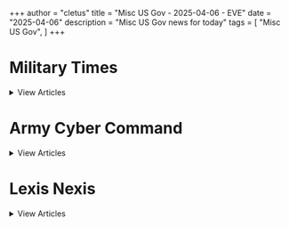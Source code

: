 +++ 
author = "cletus"
title = "Misc US Gov - 2025-04-06 - EVE"
date = "2025-04-06"
description = "Misc US Gov news for today"
tags = [
    "Misc US Gov",
]
+++

# Military Times

<details>
<summary>View Articles</summary>
<br>

<input type='checkbox' name='article_4320' value='https://www.militarytimes.com/smr/transition-guide/' /> 4320 - <a href='https://www.google.com/search?q=www.militarytimes.com+Transition+GuideOpens+in+new+window' target='_blank' rel='noopener noreferrer'>Search - </a> <a href='https://12ft.io/https://www.militarytimes.com/smr/transition-guide/' target='_blank' rel='noopener noreferrer'>Transition GuideOpens in new window</a><br>

<input type='checkbox' name='article_4321' value='https://www.militarytimes.com/smr/benefits-guide/' /> 4321 - <a href='https://www.google.com/search?q=www.militarytimes.com+Benefits+GuideOpens+in+new+window' target='_blank' rel='noopener noreferrer'>Search - </a> <a href='https://12ft.io/https://www.militarytimes.com/smr/benefits-guide/' target='_blank' rel='noopener noreferrer'>Benefits GuideOpens in new window</a><br>

<input type='checkbox' name='article_4322' value='https://www.militarytimes.com/off-duty/gearscout/' /> 4322 - <a href='https://www.google.com/search?q=www.militarytimes.com+Gear+ScoutOpens+in+new+window' target='_blank' rel='noopener noreferrer'>Search - </a> <a href='https://12ft.io/https://www.militarytimes.com/off-duty/gearscout/' target='_blank' rel='noopener noreferrer'>Gear ScoutOpens in new window</a><br>

<input type='checkbox' name='article_4323' value='https://www.militarytimes.com/m/military-times-rss-feeds/' /> 4323 - <a href='https://www.google.com/search?q=www.militarytimes.com+RSS+FeedsOpens+in+new+window' target='_blank' rel='noopener noreferrer'>Search - </a> <a href='https://12ft.io/https://www.militarytimes.com/m/military-times-rss-feeds/' target='_blank' rel='noopener noreferrer'>RSS FeedsOpens in new window</a><br>

</details>


# Army Cyber Command

<details>
<summary>View Articles</summary>
<br>

<input type='checkbox' name='article_4324' value='https://breakingdefense.com/tag/army-cyber-command/off-duty/movies-video-games' /> 4324 - <a href='https://www.google.com/search?q=breakingdefense.com+Military+Movies+%26+Video+Games' target='_blank' rel='noopener noreferrer'>Search - </a> <a href='https://12ft.io/https://breakingdefense.com/tag/army-cyber-command/off-duty/movies-video-games' target='_blank' rel='noopener noreferrer'>Military Movies & Video Games</a><br>

<input type='checkbox' name='article_4325' value='https://breakingdefense.com/tag/army-cyber-command/pentagon/2025/04/04/hegseth-to-visit-panama-as-trump-says-us-is-reclaiming-its-canal/' /> 4325 - <a href='https://www.google.com/search?q=breakingdefense.com+Hegseth+to+visit+Panama+as+Trump+says+US+is+%E2%80%98reclaiming%E2%80%99+its+canal' target='_blank' rel='noopener noreferrer'>Search - </a> <a href='https://12ft.io/https://breakingdefense.com/tag/army-cyber-command/pentagon/2025/04/04/hegseth-to-visit-panama-as-trump-says-us-is-reclaiming-its-canal/' target='_blank' rel='noopener noreferrer'>Hegseth to visit Panama as Trump says US is ‘reclaiming’ its canal</a><br>

<input type='checkbox' name='article_4326' value='https://breakingdefense.com/tag/army-cyber-command/veterans/2025/04/04/va-leaders-to-halt-mortgage-rescue-program-launched-last-year/' /> 4326 - <a href='https://www.google.com/search?q=breakingdefense.com+VA+leaders+to+halt+mortgage+rescue+program+launched+last+year' target='_blank' rel='noopener noreferrer'>Search - </a> <a href='https://12ft.io/https://breakingdefense.com/tag/army-cyber-command/veterans/2025/04/04/va-leaders-to-halt-mortgage-rescue-program-launched-last-year/' target='_blank' rel='noopener noreferrer'>VA leaders to halt mortgage rescue program launched last year</a><br>

<input type='checkbox' name='article_4327' value='https://breakingdefense.com/tag/army-cyber-command/news/pentagon-congress/2025/04/04/democrats-protest-firing-of-general-heading-nsa-us-cyber-command/' /> 4327 - <a href='https://www.google.com/search?q=breakingdefense.com+Trump+fires+4-star+general+heading+NSA%2C+US+Cyber+Command' target='_blank' rel='noopener noreferrer'>Search - </a> <a href='https://12ft.io/https://breakingdefense.com/tag/army-cyber-command/news/pentagon-congress/2025/04/04/democrats-protest-firing-of-general-heading-nsa-us-cyber-command/' target='_blank' rel='noopener noreferrer'>Trump fires 4-star general heading NSA, US Cyber Command</a><br>

<input type='checkbox' name='article_4328' value='https://breakingdefense.com/tag/army-cyber-command/veterans/military-history/2025/04/05/after-nearly-100-years-this-wwi-soldier-received-his-medal-of-honor/' /> 4328 - <a href='https://www.google.com/search?q=breakingdefense.com+After+nearly+100+years%2C+this+WWI+soldier+received+his+Medal+of+Honor' target='_blank' rel='noopener noreferrer'>Search - </a> <a href='https://12ft.io/https://breakingdefense.com/tag/army-cyber-command/veterans/military-history/2025/04/05/after-nearly-100-years-this-wwi-soldier-received-his-medal-of-honor/' target='_blank' rel='noopener noreferrer'>After nearly 100 years, this WWI soldier received his Medal of Honor</a><br>

<input type='checkbox' name='article_4329' value='https://breakingdefense.com/tag/army-cyber-command/veterans/military-history/2025/04/05/how-the-coast-guard-sank-a-german-u-boat-off-the-north-carolina-coast/' /> 4329 - <a href='https://www.google.com/search?q=breakingdefense.com+How+the+Coast+Guard+sank+a+German+U-boat+off+the+North+Carolina+coast' target='_blank' rel='noopener noreferrer'>Search - </a> <a href='https://12ft.io/https://breakingdefense.com/tag/army-cyber-command/veterans/military-history/2025/04/05/how-the-coast-guard-sank-a-german-u-boat-off-the-north-carolina-coast/' target='_blank' rel='noopener noreferrer'>How the Coast Guard sank a German U-boat off the North Carolina coast</a><br>

<input type='checkbox' name='article_4330' value='https://breakingdefense.com/tag/army-cyber-command/veterans/military-history/2025/04/04/this-pilot-sought-to-avenge-his-brothers-death-over-the-south-pacific/' /> 4330 - <a href='https://www.google.com/search?q=breakingdefense.com+This+pilot+sought+to+avenge+his+brother%E2%80%99s+death+over+the+South+Pacific' target='_blank' rel='noopener noreferrer'>Search - </a> <a href='https://12ft.io/https://breakingdefense.com/tag/army-cyber-command/veterans/military-history/2025/04/04/this-pilot-sought-to-avenge-his-brothers-death-over-the-south-pacific/' target='_blank' rel='noopener noreferrer'>This pilot sought to avenge his brother’s death over the South Pacific</a><br>

<input type='checkbox' name='article_4331' value='https://breakingdefense.com/tag/army-cyber-command/news/pentagon-congress/2025/04/03/trump-moves-to-fire-several-nsc-officials-over-loyalty-concerns/' /> 4331 - <a href='https://www.google.com/search?q=breakingdefense.com+Trump+fires+several+national+security+officials+over+loyalty+concerns' target='_blank' rel='noopener noreferrer'>Search - </a> <a href='https://12ft.io/https://breakingdefense.com/tag/army-cyber-command/news/pentagon-congress/2025/04/03/trump-moves-to-fire-several-nsc-officials-over-loyalty-concerns/' target='_blank' rel='noopener noreferrer'>Trump fires several national security officials over loyalty concerns</a><br>

<input type='checkbox' name='article_4332' value='https://breakingdefense.com/tag/army-cyber-command/news/your-navy/2025/04/03/navy-relieves-co-of-navy-information-operations-command-colorado/' /> 4332 - <a href='https://www.google.com/search?q=breakingdefense.com+Navy+relieves+CO+of+Navy+Information+Operations+Command+Colorado' target='_blank' rel='noopener noreferrer'>Search - </a> <a href='https://12ft.io/https://breakingdefense.com/tag/army-cyber-command/news/your-navy/2025/04/03/navy-relieves-co-of-navy-information-operations-command-colorado/' target='_blank' rel='noopener noreferrer'>Navy relieves CO of Navy Information Operations Command Colorado</a><br>

<input type='checkbox' name='article_4333' value='https://breakingdefense.com/tag/army-cyber-command/news/your-military/2025/04/03/defense-officials-considering-cuts-to-military-treatment-facilities/' /> 4333 - <a href='https://www.google.com/search?q=breakingdefense.com+Defense+officials+considering+cuts+to+military+treatment+facilities' target='_blank' rel='noopener noreferrer'>Search - </a> <a href='https://12ft.io/https://breakingdefense.com/tag/army-cyber-command/news/your-military/2025/04/03/defense-officials-considering-cuts-to-military-treatment-facilities/' target='_blank' rel='noopener noreferrer'>Defense officials considering cuts to military treatment facilities</a><br>

<input type='checkbox' name='article_4334' value='https://breakingdefense.com/tag/army-cyber-command/pentagon/2025/04/03/watchdog-to-investigate-hegseths-sharing-of-airstrike-info-on-signal/' /> 4334 - <a href='https://www.google.com/search?q=breakingdefense.com+Watchdog+to+investigate+Hegseth%E2%80%99s+sharing+of+airstrike+info+on+Signal' target='_blank' rel='noopener noreferrer'>Search - </a> <a href='https://12ft.io/https://breakingdefense.com/tag/army-cyber-command/pentagon/2025/04/03/watchdog-to-investigate-hegseths-sharing-of-airstrike-info-on-signal/' target='_blank' rel='noopener noreferrer'>Watchdog to investigate Hegseth’s sharing of airstrike info on Signal</a><br>

<input type='checkbox' name='article_4335' value='https://breakingdefense.com/tag/army-cyber-command/military-benefits-guide/' /> 4335 - <a href='https://www.google.com/search?q=breakingdefense.com+Your+2024+Military+Times+Pay+and+Benefits+Guide' target='_blank' rel='noopener noreferrer'>Search - </a> <a href='https://12ft.io/https://breakingdefense.com/tag/army-cyber-command/military-benefits-guide/' target='_blank' rel='noopener noreferrer'>Your 2024 Military Times Pay and Benefits Guide</a><br>

<input type='checkbox' name='article_4336' value='https://breakingdefense.com/tag/army-cyber-command/pay-benefits/mil-money/2024/04/02/no-snakes-in-couches-what-to-know-for-a-smooth-pcs-move-in-2024/' /> 4336 - <a href='https://www.google.com/search?q=breakingdefense.com+What+to+know+for+a+smooth+PCS+move+in+2024' target='_blank' rel='noopener noreferrer'>Search - </a> <a href='https://12ft.io/https://breakingdefense.com/tag/army-cyber-command/pay-benefits/mil-money/2024/04/02/no-snakes-in-couches-what-to-know-for-a-smooth-pcs-move-in-2024/' target='_blank' rel='noopener noreferrer'>What to know for a smooth PCS move in 2024</a><br>

<input type='checkbox' name='article_4337' value='https://breakingdefense.com/tag/army-cyber-command/opinion/2025/04/04/why-tubervilles-idea-for-academy-athletes-to-play-pro-undermines-duty/' /> 4337 - <a href='https://www.google.com/search?q=breakingdefense.com+Tuberville%E2%80%99s+proposal+for+academy+athletes+to+go+pro+undermines+duty' target='_blank' rel='noopener noreferrer'>Search - </a> <a href='https://12ft.io/https://breakingdefense.com/tag/army-cyber-command/opinion/2025/04/04/why-tubervilles-idea-for-academy-athletes-to-play-pro-undermines-duty/' target='_blank' rel='noopener noreferrer'>Tuberville’s proposal for academy athletes to go pro undermines duty</a><br>

<input type='checkbox' name='article_4338' value='https://breakingdefense.com/tag/army-cyber-command/news/your-army/2025/04/04/army-reduces-transition-job-training-time-prioritizing-junior-troops/' /> 4338 - <a href='https://www.google.com/search?q=breakingdefense.com+Army+reduces+transition+job-training+time%2C+prioritizing+junior+troops' target='_blank' rel='noopener noreferrer'>Search - </a> <a href='https://12ft.io/https://breakingdefense.com/tag/army-cyber-command/news/your-army/2025/04/04/army-reduces-transition-job-training-time-prioritizing-junior-troops/' target='_blank' rel='noopener noreferrer'>Army reduces transition job-training time, prioritizing junior troops</a><br>

<input type='checkbox' name='article_4339' value='https://breakingdefense.com/tag/army-cyber-command/off-duty/military-culture/2025/04/04/this-sailor-requested-leave-to-get-his-wife-pregnant-it-was-approved/' /> 4339 - <a href='https://www.google.com/search?q=breakingdefense.com+This+sailor+requested+leave+to+get+his+wife+pregnant.+It+was+approved.' target='_blank' rel='noopener noreferrer'>Search - </a> <a href='https://12ft.io/https://breakingdefense.com/tag/army-cyber-command/off-duty/military-culture/2025/04/04/this-sailor-requested-leave-to-get-his-wife-pregnant-it-was-approved/' target='_blank' rel='noopener noreferrer'>This sailor requested leave to get his wife pregnant. It was approved.</a><br>

<input type='checkbox' name='article_4340' value='https://breakingdefense.com/tag/army-cyber-command/veterans/military-history/2025/04/03/sink-ships-get-scotch-an-officers-spirited-revenge-for-pearl-harbor/' /> 4340 - <a href='https://www.google.com/search?q=breakingdefense.com+Sink+ships%2C+get+Scotch%3A+An+officer%E2%80%99s+spirited+revenge+for+Pearl+Harbor' target='_blank' rel='noopener noreferrer'>Search - </a> <a href='https://12ft.io/https://breakingdefense.com/tag/army-cyber-command/veterans/military-history/2025/04/03/sink-ships-get-scotch-an-officers-spirited-revenge-for-pearl-harbor/' target='_blank' rel='noopener noreferrer'>Sink ships, get Scotch: An officer’s spirited revenge for Pearl Harbor</a><br>

<input type='checkbox' name='article_4341' value='https://breakingdefense.com/tag/army-cyber-command/news/your-marine-corps/2025/04/03/marine-publishes-book-to-clear-his-name-following-bloody-iraq-ambush/' /> 4341 - <a href='https://www.google.com/search?q=breakingdefense.com+Marine+writes+book+aiming+to+clear+his+name+after+bloody+Iraq+ambush' target='_blank' rel='noopener noreferrer'>Search - </a> <a href='https://12ft.io/https://breakingdefense.com/tag/army-cyber-command/news/your-marine-corps/2025/04/03/marine-publishes-book-to-clear-his-name-following-bloody-iraq-ambush/' target='_blank' rel='noopener noreferrer'>Marine writes book aiming to clear his name after bloody Iraq ambush</a><br>

<input type='checkbox' name='article_4342' value='https://breakingdefense.com/tag/army-cyber-command/video/2025/04/03/marines-show-off-body-armor-with-lighter-vest-plates-and-more-sizes/' /> 4342 - <a href='https://www.google.com/search?q=breakingdefense.com+Marines+show+off+body+armor+with+lighter+vest%2C+plates+and+more+sizes' target='_blank' rel='noopener noreferrer'>Search - </a> <a href='https://12ft.io/https://breakingdefense.com/tag/army-cyber-command/video/2025/04/03/marines-show-off-body-armor-with-lighter-vest-plates-and-more-sizes/' target='_blank' rel='noopener noreferrer'>Marines show off body armor with lighter vest, plates and more sizes</a><br>

<input type='checkbox' name='article_4343' value='https://breakingdefense.com/tag/army-cyber-command/news/your-military/2025/04/02/what-surviving-an-ied-taught-me-about-being-a-stand-up-comedian/' /> 4343 - <a href='https://www.google.com/search?q=breakingdefense.com+What+surviving+an+IED+taught+me+about+being+a+stand-up+comedian' target='_blank' rel='noopener noreferrer'>Search - </a> <a href='https://12ft.io/https://breakingdefense.com/tag/army-cyber-command/news/your-military/2025/04/02/what-surviving-an-ied-taught-me-about-being-a-stand-up-comedian/' target='_blank' rel='noopener noreferrer'>What surviving an IED taught me about being a stand-up comedian</a><br>

<input type='checkbox' name='article_4344' value='https://breakingdefense.com/tag/army-cyber-command/opinion/2025/03/31/how-to-handle-winners-and-losers-in-the-pentagons-8-budget-relook/' /> 4344 - <a href='https://www.google.com/search?q=breakingdefense.com+How+to+handle+winners+%28and+losers%29+in+the+Pentagon%E2%80%99s+8%25+budget+relook' target='_blank' rel='noopener noreferrer'>Search - </a> <a href='https://12ft.io/https://breakingdefense.com/tag/army-cyber-command/opinion/2025/03/31/how-to-handle-winners-and-losers-in-the-pentagons-8-budget-relook/' target='_blank' rel='noopener noreferrer'>How to handle winners (and losers) in the Pentagon’s 8% budget relook</a><br>

<input type='checkbox' name='article_4345' value='https://breakingdefense.com/tag/army-cyber-command/opinion/2025/03/28/drug-trafficking-as-irregular-warfare-and-what-can-be-done-about-it/' /> 4345 - <a href='https://www.google.com/search?q=breakingdefense.com+Drug+trafficking+as+irregular+warfare+%E2%80%94+and+what+can+be+done+about+it' target='_blank' rel='noopener noreferrer'>Search - </a> <a href='https://12ft.io/https://breakingdefense.com/tag/army-cyber-command/opinion/2025/03/28/drug-trafficking-as-irregular-warfare-and-what-can-be-done-about-it/' target='_blank' rel='noopener noreferrer'>Drug trafficking as irregular warfare — and what can be done about it</a><br>

<input type='checkbox' name='article_4346' value='https://breakingdefense.com/tag/army-cyber-command/off-duty/military-culture/2024/12/06/life-of-pie-soldier-charged-with-loan-fraud-in-bakery-boondoggle/' /> 4346 - <a href='https://www.google.com/search?q=breakingdefense.com+Life+of+pie%3A+Soldier+charged+with+loan+fraud+in+bakery+boondoggle' target='_blank' rel='noopener noreferrer'>Search - </a> <a href='https://12ft.io/https://breakingdefense.com/tag/army-cyber-command/off-duty/military-culture/2024/12/06/life-of-pie-soldier-charged-with-loan-fraud-in-bakery-boondoggle/' target='_blank' rel='noopener noreferrer'>Life of pie: Soldier charged with loan fraud in bakery boondoggle</a><br>

<input type='checkbox' name='article_4347' value='https://breakingdefense.com/tag/army-cyber-command/news/your-military/2024/11/27/marine-lights-candles-for-romantic-hotel-surprise-sets-room-on-fire/' /> 4347 - <a href='https://www.google.com/search?q=breakingdefense.com+Marine+lights+candles+for+romantic+hotel+surprise%2C+sets+room+on+fire' target='_blank' rel='noopener noreferrer'>Search - </a> <a href='https://12ft.io/https://breakingdefense.com/tag/army-cyber-command/news/your-military/2024/11/27/marine-lights-candles-for-romantic-hotel-surprise-sets-room-on-fire/' target='_blank' rel='noopener noreferrer'>Marine lights candles for romantic hotel surprise, sets room on fire</a><br>

<input type='checkbox' name='article_4348' value='https://breakingdefense.com/tag/army-cyber-command/news/your-military/2024/09/26/did-a-us-f-22-shoot-down-a-ufo-photo-of-aerial-object-adds-to-mystery/' /> 4348 - <a href='https://www.google.com/search?q=breakingdefense.com+Did+a+US+F-22+shoot+down+a+UFO%3F+Photo+of+aerial+object+adds+to+mystery' target='_blank' rel='noopener noreferrer'>Search - </a> <a href='https://12ft.io/https://breakingdefense.com/tag/army-cyber-command/news/your-military/2024/09/26/did-a-us-f-22-shoot-down-a-ufo-photo-of-aerial-object-adds-to-mystery/' target='_blank' rel='noopener noreferrer'>Did a US F-22 shoot down a UFO? Photo of aerial object adds to mystery</a><br>

<input type='checkbox' name='article_4349' value='https://breakingdefense.com/tag/army-cyber-command/news/your-air-force/2024/08/14/air-force-falcons-unveil-glorious-afsoc-themed-football-unis/' /> 4349 - <a href='https://www.google.com/search?q=breakingdefense.com+Air+Force+Falcons+unveil+glorious+AFSOC-themed+football+unis' target='_blank' rel='noopener noreferrer'>Search - </a> <a href='https://12ft.io/https://breakingdefense.com/tag/army-cyber-command/news/your-air-force/2024/08/14/air-force-falcons-unveil-glorious-afsoc-themed-football-unis/' target='_blank' rel='noopener noreferrer'>Air Force Falcons unveil glorious AFSOC-themed football unis</a><br>

<input type='checkbox' name='article_4350' value='https://breakingdefense.com/tag/army-cyber-command/news/your-military/2024/07/11/meal-ready-to-bulk-pentagon-urged-to-add-creatine-to-mres/' /> 4350 - <a href='https://www.google.com/search?q=breakingdefense.com+Meal%2C+Ready-to-Bulk%3F+Pentagon+urged+to+add+creatine+to+MREs' target='_blank' rel='noopener noreferrer'>Search - </a> <a href='https://12ft.io/https://breakingdefense.com/tag/army-cyber-command/news/your-military/2024/07/11/meal-ready-to-bulk-pentagon-urged-to-add-creatine-to-mres/' target='_blank' rel='noopener noreferrer'>Meal, Ready-to-Bulk? Pentagon urged to add creatine to MREs</a><br>

<input type='checkbox' name='article_4351' value='https://breakingdefense.com/tag/army-cyber-command/news/your-navy/2024/06/07/good-lord-the-head-of-us-2nd-fleet-is-a-pt-stud/' /> 4351 - <a href='https://www.google.com/search?q=breakingdefense.com+Good+Lord%2C+the+head+of+U.S.+2nd+Fleet+is+a+PT+stud' target='_blank' rel='noopener noreferrer'>Search - </a> <a href='https://12ft.io/https://breakingdefense.com/tag/army-cyber-command/news/your-navy/2024/06/07/good-lord-the-head-of-us-2nd-fleet-is-a-pt-stud/' target='_blank' rel='noopener noreferrer'>Good Lord, the head of U.S. 2nd Fleet is a PT stud</a><br>

<input type='checkbox' name='article_4352' value='https://breakingdefense.com/tag/army-cyber-command/news/your-military/2024/06/06/a-personal-account-of-a-paratrooper-who-jumped-into-normandy-on-d-day/' /> 4352 - <a href='https://www.google.com/search?q=breakingdefense.com+A+personal+account+of+a+paratrooper+who+jumped+into+Normandy+on+D-Day' target='_blank' rel='noopener noreferrer'>Search - </a> <a href='https://12ft.io/https://breakingdefense.com/tag/army-cyber-command/news/your-military/2024/06/06/a-personal-account-of-a-paratrooper-who-jumped-into-normandy-on-d-day/' target='_blank' rel='noopener noreferrer'>A personal account of a paratrooper who jumped into Normandy on D-Day</a><br>

<input type='checkbox' name='article_4353' value='https://breakingdefense.com/tag/army-cyber-command/off-duty/military-culture/2024/02/22/chinese-jody-hit-with-jail-time-after-stealing-military-spouse/' /> 4353 - <a href='https://www.google.com/search?q=breakingdefense.com+Chinese+Jody+hit+with+jail+time+after+stealing+military+spouse' target='_blank' rel='noopener noreferrer'>Search - </a> <a href='https://12ft.io/https://breakingdefense.com/tag/army-cyber-command/off-duty/military-culture/2024/02/22/chinese-jody-hit-with-jail-time-after-stealing-military-spouse/' target='_blank' rel='noopener noreferrer'>Chinese Jody hit with jail time after stealing military spouse</a><br>

<input type='checkbox' name='article_4354' value='https://breakingdefense.com/tag/army-cyber-command/video/2025/04/01/sen-ruben-gallego-to-block-va-nominations-until-plans-to-cut-staff-are-dropped/' /> 4354 - <a href='https://www.google.com/search?q=breakingdefense.com+Sen.+Ruben+Gallego+to+block+VA+nominations+until+plans+to+cut+staff+are+dropped' target='_blank' rel='noopener noreferrer'>Search - </a> <a href='https://12ft.io/https://breakingdefense.com/tag/army-cyber-command/video/2025/04/01/sen-ruben-gallego-to-block-va-nominations-until-plans-to-cut-staff-are-dropped/' target='_blank' rel='noopener noreferrer'>Sen. Ruben Gallego to block VA nominations until plans to cut staff are dropped</a><br>

<input type='checkbox' name='article_4355' value='https://breakingdefense.com/tag/army-cyber-command/video/2025/03/28/democratic-rep-says-va-shouldnt-adopt-doge-mentality-in-staff-cuts/' /> 4355 - <a href='https://www.google.com/search?q=breakingdefense.com+Democratic+Rep.+says+VA+shouldn%E2%80%99t+adopt+%E2%80%98DOGE+mentality%E2%80%99+in+staff+cuts' target='_blank' rel='noopener noreferrer'>Search - </a> <a href='https://12ft.io/https://breakingdefense.com/tag/army-cyber-command/video/2025/03/28/democratic-rep-says-va-shouldnt-adopt-doge-mentality-in-staff-cuts/' target='_blank' rel='noopener noreferrer'>Democratic Rep. says VA shouldn’t adopt ‘DOGE mentality’ in staff cuts</a><br>

<input type='checkbox' name='article_4356' value='https://breakingdefense.com/tag/army-cyber-command/video/2025/03/28/will-doge-cuts-at-va-erase-pact-act-staffing-additions-a-house-va-leader-weighs-in/' /> 4356 - <a href='https://www.google.com/search?q=breakingdefense.com+Will+DOGE+cuts+at+VA+erase+PACT+Act+staffing+additions%3F+A+House+VA+leader+weighs+in' target='_blank' rel='noopener noreferrer'>Search - </a> <a href='https://12ft.io/https://breakingdefense.com/tag/army-cyber-command/video/2025/03/28/will-doge-cuts-at-va-erase-pact-act-staffing-additions-a-house-va-leader-weighs-in/' target='_blank' rel='noopener noreferrer'>Will DOGE cuts at VA erase PACT Act staffing additions? A House VA leader weighs in</a><br>

<input type='checkbox' name='article_4357' value='https://breakingdefense.com/tag/army-cyber-command/video/2025/03/28/congressman-no-one-wants-a-hunger-games-for-funding-between-vets-civilian-spending/' /> 4357 - <a href='https://www.google.com/search?q=breakingdefense.com+Congressman%3A+No+one+wants+a+%E2%80%98Hunger+Games%E2%80%99+for+funding+between+vets%E2%80%99%2C+civilian+spending' target='_blank' rel='noopener noreferrer'>Search - </a> <a href='https://12ft.io/https://breakingdefense.com/tag/army-cyber-command/video/2025/03/28/congressman-no-one-wants-a-hunger-games-for-funding-between-vets-civilian-spending/' target='_blank' rel='noopener noreferrer'>Congressman: No one wants a ‘Hunger Games’ for funding between vets’, civilian spending</a><br>

<input type='checkbox' name='article_4358' value='https://breakingdefense.com/tag/army-cyber-command/video/2025/03/28/top-house-democrat-warns-va-cuts-could-hurt-vets-services/' /> 4358 - <a href='https://www.google.com/search?q=breakingdefense.com+Top+House+Democrat+warns+VA+cuts+could+hurt+vets+services' target='_blank' rel='noopener noreferrer'>Search - </a> <a href='https://12ft.io/https://breakingdefense.com/tag/army-cyber-command/video/2025/03/28/top-house-democrat-warns-va-cuts-could-hurt-vets-services/' target='_blank' rel='noopener noreferrer'>Top House Democrat warns VA cuts could hurt vets services</a><br>

<input type='checkbox' name='article_4359' value='https://breakingdefense.com/tag/army-cyber-command/news/your-air-force/2024/04/11/fewer-air-force-captains-promoted-to-major-as-competition-stiffens/' /> 4359 - <a href='https://www.google.com/search?q=breakingdefense.com+Fewer+Air+Force+captains+promoted+to+major+as+competition+stiffens' target='_blank' rel='noopener noreferrer'>Search - </a> <a href='https://12ft.io/https://breakingdefense.com/tag/army-cyber-command/news/your-air-force/2024/04/11/fewer-air-force-captains-promoted-to-major-as-competition-stiffens/' target='_blank' rel='noopener noreferrer'>Fewer Air Force captains promoted to major as competition stiffens</a><br>

<input type='checkbox' name='article_4360' value='https://breakingdefense.com/tag/army-cyber-command/news/pentagon-congress/2024/04/11/higher-enlisted-pay-full-housing-stipends-included-in-new-house-plan/' /> 4360 - <a href='https://www.google.com/search?q=breakingdefense.com+Higher+enlisted+pay%2C+full+housing+stipends+included+in+new+House+plan' target='_blank' rel='noopener noreferrer'>Search - </a> <a href='https://12ft.io/https://breakingdefense.com/tag/army-cyber-command/news/pentagon-congress/2024/04/11/higher-enlisted-pay-full-housing-stipends-included-in-new-house-plan/' target='_blank' rel='noopener noreferrer'>Higher enlisted pay, full housing stipends included in new House plan</a><br>

<input type='checkbox' name='article_4361' value='https://breakingdefense.com/tag/army-cyber-command/news/pentagon-congress/2024/04/11/ukraine-will-soon-be-outgunned-without-help-top-europe-general-says/' /> 4361 - <a href='https://www.google.com/search?q=breakingdefense.com+Ukraine+will+soon+be+outgunned+without+help%2C+top+Europe+general+says' target='_blank' rel='noopener noreferrer'>Search - </a> <a href='https://12ft.io/https://breakingdefense.com/tag/army-cyber-command/news/pentagon-congress/2024/04/11/ukraine-will-soon-be-outgunned-without-help-top-europe-general-says/' target='_blank' rel='noopener noreferrer'>Ukraine will soon be outgunned without help, top Europe general says</a><br>

<input type='checkbox' name='article_4362' value='https://breakingdefense.com/tag/army-cyber-command/veterans/2024/04/11/air-force-veteran-apparently-joined-russian-army-to-flee-charges-in-us/' /> 4362 - <a href='https://www.google.com/search?q=breakingdefense.com+Air+Force+veteran+apparently+joined+Russian+army+to+flee+charges+in+US' target='_blank' rel='noopener noreferrer'>Search - </a> <a href='https://12ft.io/https://breakingdefense.com/tag/army-cyber-command/veterans/2024/04/11/air-force-veteran-apparently-joined-russian-army-to-flee-charges-in-us/' target='_blank' rel='noopener noreferrer'>Air Force veteran apparently joined Russian army to flee charges in US</a><br>

<input type='checkbox' name='article_4363' value='https://breakingdefense.com/tag/army-cyber-command/news/your-navy/2024/04/11/uss-george-washington-to-deploy-to-south-america/' /> 4363 - <a href='https://www.google.com/search?q=breakingdefense.com+USS+George+Washington+to+deploy+to+South+America' target='_blank' rel='noopener noreferrer'>Search - </a> <a href='https://12ft.io/https://breakingdefense.com/tag/army-cyber-command/news/your-navy/2024/04/11/uss-george-washington-to-deploy-to-south-america/' target='_blank' rel='noopener noreferrer'>USS George Washington to deploy to South America</a><br>

<input type='checkbox' name='article_4364' value='https://breakingdefense.com/tag/army-cyber-command/news/your-marine-corps/2024/04/10/bird-smacks-into-marine-f-35b-after-takeoff-prompting-pilot-to-land/' /> 4364 - <a href='https://www.google.com/search?q=breakingdefense.com+Bird+smacks+into+Marine+F-35B+after+takeoff%2C+prompting+pilot+to+land' target='_blank' rel='noopener noreferrer'>Search - </a> <a href='https://12ft.io/https://breakingdefense.com/tag/army-cyber-command/news/your-marine-corps/2024/04/10/bird-smacks-into-marine-f-35b-after-takeoff-prompting-pilot-to-land/' target='_blank' rel='noopener noreferrer'>Bird smacks into Marine F-35B after takeoff, prompting pilot to land</a><br>

<input type='checkbox' name='article_4365' value='https://breakingdefense.com/tag/army-cyber-command/news/pentagon-congress/2024/04/10/young-veterans-more-likely-to-get-dangerous-jobs-than-civilian-peers/' /> 4365 - <a href='https://www.google.com/search?q=breakingdefense.com+Young+veterans+more+likely+to+get+dangerous+jobs+than+civilian+peers' target='_blank' rel='noopener noreferrer'>Search - </a> <a href='https://12ft.io/https://breakingdefense.com/tag/army-cyber-command/news/pentagon-congress/2024/04/10/young-veterans-more-likely-to-get-dangerous-jobs-than-civilian-peers/' target='_blank' rel='noopener noreferrer'>Young veterans more likely to get dangerous jobs than civilian peers</a><br>

<input type='checkbox' name='article_4366' value='https://breakingdefense.com/tag/army-cyber-command/flashpoints/extremism-disinformation/2024/04/10/new-documentary-explores-why-some-veterans-join-the-extremism-movement/' /> 4366 - <a href='https://www.google.com/search?q=breakingdefense.com+New+documentary+explores+why+some+veterans+join+the+extremism+movement' target='_blank' rel='noopener noreferrer'>Search - </a> <a href='https://12ft.io/https://breakingdefense.com/tag/army-cyber-command/flashpoints/extremism-disinformation/2024/04/10/new-documentary-explores-why-some-veterans-join-the-extremism-movement/' target='_blank' rel='noopener noreferrer'>New documentary explores why some veterans join the extremism movement</a><br>

<input type='checkbox' name='article_4367' value='https://breakingdefense.com/tag/army-cyber-command/news/pentagon-congress/2024/04/10/us-troop-numbers-in-eastern-europe-could-continue-to-grow/' /> 4367 - <a href='https://www.google.com/search?q=breakingdefense.com+US+troop+numbers+in+Eastern+Europe+could+continue+to+grow' target='_blank' rel='noopener noreferrer'>Search - </a> <a href='https://12ft.io/https://breakingdefense.com/tag/army-cyber-command/news/pentagon-congress/2024/04/10/us-troop-numbers-in-eastern-europe-could-continue-to-grow/' target='_blank' rel='noopener noreferrer'>US troop numbers in Eastern Europe could continue to grow</a><br>

<input type='checkbox' name='article_4368' value='https://breakingdefense.com/tag/army-cyber-command/veterans/2024/04/10/new-va-support-program-to-buy-up-veterans-defaulted-home-loans/' /> 4368 - <a href='https://www.google.com/search?q=breakingdefense.com+VA+support+program+to+buy+up+veterans%E2%80%99+defaulted+home+loans' target='_blank' rel='noopener noreferrer'>Search - </a> <a href='https://12ft.io/https://breakingdefense.com/tag/army-cyber-command/veterans/2024/04/10/new-va-support-program-to-buy-up-veterans-defaulted-home-loans/' target='_blank' rel='noopener noreferrer'>VA support program to buy up veterans’ defaulted home loans</a><br>

<input type='checkbox' name='article_4369' value='https://breakingdefense.com/tag/army-cyber-command/veterans/2025/04/02/theres-a-war-on-vets-dems-launch-plans-to-counter-trumps-va-moves/' /> 4369 - <a href='https://www.google.com/search?q=breakingdefense.com+%E2%80%98There%E2%80%99s+a+war+on+vets%E2%80%99%3A+Dems+launch+plans+to+counter+Trump%E2%80%99s+VA+moves' target='_blank' rel='noopener noreferrer'>Search - </a> <a href='https://12ft.io/https://breakingdefense.com/tag/army-cyber-command/veterans/2025/04/02/theres-a-war-on-vets-dems-launch-plans-to-counter-trumps-va-moves/' target='_blank' rel='noopener noreferrer'>‘There’s a war on vets’: Dems launch plans to counter Trump’s VA moves</a><br>

<input type='checkbox' name='article_4370' value='https://breakingdefense.com/tag/army-cyber-command/feature/SECDEFHegseth' /> 4370 - <a href='https://www.google.com/search?q=breakingdefense.com+SECRETARY+OF+DEFENSE+PETE+HEGSETH' target='_blank' rel='noopener noreferrer'>Search - </a> <a href='https://12ft.io/https://breakingdefense.com/tag/army-cyber-command/feature/SECDEFHegseth' target='_blank' rel='noopener noreferrer'>SECRETARY OF DEFENSE PETE HEGSETH</a><br>

<input type='checkbox' name='article_4371' value='https://breakingdefense.com/tag/army-cyber-command/portfolio/1410877/rebecca-m-perez' /> 4371 - <a href='https://www.google.com/search?q=breakingdefense.com+Tech.+Sgt.+Rebecca+M+Perez' target='_blank' rel='noopener noreferrer'>Search - </a> <a href='https://12ft.io/https://breakingdefense.com/tag/army-cyber-command/portfolio/1410877/rebecca-m-perez' target='_blank' rel='noopener noreferrer'>Tech. Sgt. Rebecca M Perez</a><br>

<input type='checkbox' name='article_4372' value='https://breakingdefense.com/tag/army-cyber-command/portfolio/1138546/sara-muir' /> 4372 - <a href='https://www.google.com/search?q=breakingdefense.com+Chief+Warrant+Officer+Sara+Muir' target='_blank' rel='noopener noreferrer'>Search - </a> <a href='https://12ft.io/https://breakingdefense.com/tag/army-cyber-command/portfolio/1138546/sara-muir' target='_blank' rel='noopener noreferrer'>Chief Warrant Officer Sara Muir</a><br>

</details>


# Lexis Nexis

<details>
<summary>View Articles</summary>
<br>

<input type='checkbox' name='article_4373' value='https://www.lexisnexis.com/community/insights/legal/b/thought-leadership/posts/rupp-pfalzgraf-drives-10-increase-in-case-workload-by-adopting-lexis-ai' /> 4373 - <a href='https://www.google.com/search?q=www.lexisnexis.com+Rupp+Pfalzgraf+Drives+10%25+Increase+in+Case+Workload+by+Adopting+Lexis%2B+AI' target='_blank' rel='noopener noreferrer'>Search - </a> <a href='https://12ft.io/https://www.lexisnexis.com/community/insights/legal/b/thought-leadership/posts/rupp-pfalzgraf-drives-10-increase-in-case-workload-by-adopting-lexis-ai' target='_blank' rel='noopener noreferrer'>Rupp Pfalzgraf Drives 10% Increase in Case Workload by Adopting Lexis+ AI</a><br>

<input type='checkbox' name='article_4374' value='https://www.lexisnexis.com/community/insights/legal/b/practical-guidance/posts/jurisdiction-jolt-supreme-court-s-ruling-sparks-new-legal-tactics' /> 4374 - <a href='https://www.google.com/search?q=www.lexisnexis.com+Jurisdiction+Jolt%3A+Supreme+Court%27s+Ruling+Sparks+New+Legal...' target='_blank' rel='noopener noreferrer'>Search - </a> <a href='https://12ft.io/https://www.lexisnexis.com/community/insights/legal/b/practical-guidance/posts/jurisdiction-jolt-supreme-court-s-ruling-sparks-new-legal-tactics' target='_blank' rel='noopener noreferrer'>Jurisdiction Jolt: Supreme Court's Ruling Sparks New Legal...</a><br>

<input type='checkbox' name='article_4375' value='https://www.lexisnexis.com/community/insights/legal/b/thought-leadership/posts/essential-strategies-for-in-house-counsel-navigating-upcoming-h-1b-visa-program-changes' /> 4375 - <a href='https://www.google.com/search?q=www.lexisnexis.com+Essential+Strategies+for+In-House+Counsel%3A+Navigating+Upcoming...' target='_blank' rel='noopener noreferrer'>Search - </a> <a href='https://12ft.io/https://www.lexisnexis.com/community/insights/legal/b/thought-leadership/posts/essential-strategies-for-in-house-counsel-navigating-upcoming-h-1b-visa-program-changes' target='_blank' rel='noopener noreferrer'>Essential Strategies for In-House Counsel: Navigating Upcoming...</a><br>

<input type='checkbox' name='article_4376' value='https://www.lexisnexis.com/community/insights/legal/b/thought-leadership/posts/5-things-litigators-should-look-for-in-a-legal-research-tool' /> 4376 - <a href='https://www.google.com/search?q=www.lexisnexis.com+5+Things+Litigators+Should+Look+for+in+a+Legal+Research+Tool' target='_blank' rel='noopener noreferrer'>Search - </a> <a href='https://12ft.io/https://www.lexisnexis.com/community/insights/legal/b/thought-leadership/posts/5-things-litigators-should-look-for-in-a-legal-research-tool' target='_blank' rel='noopener noreferrer'>5 Things Litigators Should Look for in a Legal Research Tool</a><br>

<input type='checkbox' name='article_4377' value='https://www.lexisnexis.com/community/insights/legal/b/product-announcement/posts/the-next-chapter-in-legal-tech-innovation-introducing-protege' /> 4377 - <a href='https://www.google.com/search?q=www.lexisnexis.com+The+Next+Chapter+in+Legal+Tech+Innovation%3A+Introducing+Prot%C3%A9g%C3%A9...' target='_blank' rel='noopener noreferrer'>Search - </a> <a href='https://12ft.io/https://www.lexisnexis.com/community/insights/legal/b/product-announcement/posts/the-next-chapter-in-legal-tech-innovation-introducing-protege' target='_blank' rel='noopener noreferrer'>The Next Chapter in Legal Tech Innovation: Introducing Protégé...</a><br>

<input type='checkbox' name='article_4378' value='https://www.lexisnexis.com/community/insights/legal/b/practical-guidance/posts/the-revival-of-the-robinson-patman-act' /> 4378 - <a href='https://www.google.com/search?q=www.lexisnexis.com+The+Revival+of+the+Robinson-Patman+Act' target='_blank' rel='noopener noreferrer'>Search - </a> <a href='https://12ft.io/https://www.lexisnexis.com/community/insights/legal/b/practical-guidance/posts/the-revival-of-the-robinson-patman-act' target='_blank' rel='noopener noreferrer'>The Revival of the Robinson-Patman Act</a><br>

<input type='checkbox' name='article_4379' value='https://www.lexisnexis.com/community/insights/legal/b/product-announcement/posts/introducing-labor-employment-arbitration-visuals-on-lexis' /> 4379 - <a href='https://www.google.com/search?q=www.lexisnexis.com+Introducing+Labor+%26+Employment+Arbitration+Visuals+on+Lexis%2B' target='_blank' rel='noopener noreferrer'>Search - </a> <a href='https://12ft.io/https://www.lexisnexis.com/community/insights/legal/b/product-announcement/posts/introducing-labor-employment-arbitration-visuals-on-lexis' target='_blank' rel='noopener noreferrer'>Introducing Labor & Employment Arbitration Visuals on Lexis+</a><br>

<input type='checkbox' name='article_4380' value='https://www.lexisnexis.com/community/insights/legal/b/product-features/posts/how-lexis-ai-delivers-hallucination-free-linked-legal-citations' /> 4380 - <a href='https://www.google.com/search?q=www.lexisnexis.com+How+Lexis%2B+AI+Delivers+%22Hallucination-Free%22+Linked...' target='_blank' rel='noopener noreferrer'>Search - </a> <a href='https://12ft.io/https://www.lexisnexis.com/community/insights/legal/b/product-features/posts/how-lexis-ai-delivers-hallucination-free-linked-legal-citations' target='_blank' rel='noopener noreferrer'>How Lexis+ AI Delivers "Hallucination-Free" Linked...</a><br>

<input type='checkbox' name='article_4381' value='https://www.lexisnexis.com/community/insights/legal/b/industry-awareness/posts/launch-of-lexisnexis-protege-for-lexis-ai-stirs-up-buzz-at-iltacon-2024' /> 4381 - <a href='https://www.google.com/search?q=www.lexisnexis.com+Launch+of+LexisNexis+Prot%C3%A9g%C3%A9+for+Lexis%2B+AI+Stirs+Up+Buzz+at+ILTACON+2024' target='_blank' rel='noopener noreferrer'>Search - </a> <a href='https://12ft.io/https://www.lexisnexis.com/community/insights/legal/b/industry-awareness/posts/launch-of-lexisnexis-protege-for-lexis-ai-stirs-up-buzz-at-iltacon-2024' target='_blank' rel='noopener noreferrer'>Launch of LexisNexis Protégé for Lexis+ AI Stirs Up Buzz at ILTACON 2024</a><br>

<input type='checkbox' name='article_4382' value='https://www.lexisnexis.com/community/insights/legal/b/product-features/posts/new-summarization-features-in-casemap-ai-produces-transcript-and-document-summaries-in-minutes' /> 4382 - <a href='https://www.google.com/search?q=www.lexisnexis.com+New+Summarization+Features+in+CaseMap%2B+AI+Produces+Transcript...By%3A+Grant+M.+Snyder%2C+Esq.+and+CaseMap%2B+AI+Product+Manager+%0A+Litigators+know+all+too+well+that+time+is+both+a+precious+commodity+and+their+number-one+value+to+clients.+This+often+places+their+teams+under...' target='_blank' rel='noopener noreferrer'>Search - </a> <a href='https://12ft.io/https://www.lexisnexis.com/community/insights/legal/b/product-features/posts/new-summarization-features-in-casemap-ai-produces-transcript-and-document-summaries-in-minutes' target='_blank' rel='noopener noreferrer'>New Summarization Features in CaseMap+ AI Produces Transcript...By: Grant M. Snyder, Esq. and CaseMap+ AI Product Manager 
 Litigators know all too well that time is both a precious commodity and their number-one value to clients. This often places their teams under...</a><br>

<input type='checkbox' name='article_4383' value='https://www.lexisnexis.com/community/insights/legal/b/product-features/posts/lexisnexis-counsellink-wins-contract-lifecycle-management-platform-of-the-year-in-2024-legaltech-breakthrough-awards-program' /> 4383 - <a href='https://www.google.com/search?q=www.lexisnexis.com+LexisNexis%C2%AE+CounselLink%2B%E2%84%A2+Wins+%22Contract+Lifecycle+Management...LexisNexis%C2%AE+CounselLink%2B%E2%84%A2+has+been+honored+with+the+prestigious+title+of+%22Contract+Lifecycle+Management+Platform+of+the+Year%22+in+the+2024+LegalTech+Breakthrough+Awards.+This+recognition...' target='_blank' rel='noopener noreferrer'>Search - </a> <a href='https://12ft.io/https://www.lexisnexis.com/community/insights/legal/b/product-features/posts/lexisnexis-counsellink-wins-contract-lifecycle-management-platform-of-the-year-in-2024-legaltech-breakthrough-awards-program' target='_blank' rel='noopener noreferrer'>LexisNexis® CounselLink+™ Wins "Contract Lifecycle Management...LexisNexis® CounselLink+™ has been honored with the prestigious title of "Contract Lifecycle Management Platform of the Year" in the 2024 LegalTech Breakthrough Awards. This recognition...</a><br>

<input type='checkbox' name='article_4384' value='https://www.lexisnexis.com/community/insights/legal/b/product-features/posts/create-first-drafts-of-legal-documents-in-minutes-by-answering-a-few-questions-from-lexis-automated-templates' /> 4384 - <a href='https://www.google.com/search?q=www.lexisnexis.com+Create+First+Drafts+of+Legal+Documents+in+Minutes+by+Answering...By%3A+LexisNexis+Practical+Guidance+%0A+Every+lawyer+has+experienced+the+frustration+of+managing+a+seemingly+endless+stream+of+legal+documents%2C+in+which+they+are+stuck+manually+drafting+one+document+at+a+time...' target='_blank' rel='noopener noreferrer'>Search - </a> <a href='https://12ft.io/https://www.lexisnexis.com/community/insights/legal/b/product-features/posts/create-first-drafts-of-legal-documents-in-minutes-by-answering-a-few-questions-from-lexis-automated-templates' target='_blank' rel='noopener noreferrer'>Create First Drafts of Legal Documents in Minutes by Answering...By: LexisNexis Practical Guidance 
 Every lawyer has experienced the frustration of managing a seemingly endless stream of legal documents, in which they are stuck manually drafting one document at a time...</a><br>

<input type='checkbox' name='article_4385' value='https://www.lexisnexis.com/community/insights/legal/b/product-features/posts/data-driven-insights-the-key-to-winning-cases' /> 4385 - <a href='https://www.google.com/search?q=www.lexisnexis.com+Data-Driven+Insights%3A+The+Key+to+Winning+CasesBy+Madison+Johnson%2C+Esq.+%7C+Marketing+Manager+%0A+Legal+analytics+has+now+become+table+stakes+for+litigation%2C+with+roughly+seven+in+10+legal+professionals+at+law+firms+of+various+sizes+using+them+in+2024...' target='_blank' rel='noopener noreferrer'>Search - </a> <a href='https://12ft.io/https://www.lexisnexis.com/community/insights/legal/b/product-features/posts/data-driven-insights-the-key-to-winning-cases' target='_blank' rel='noopener noreferrer'>Data-Driven Insights: The Key to Winning CasesBy Madison Johnson, Esq. | Marketing Manager 
 Legal analytics has now become table stakes for litigation, with roughly seven in 10 legal professionals at law firms of various sizes using them in 2024...</a><br>

<input type='checkbox' name='article_4386' value='https://www.lexisnexis.com/community/insights/legal/b/product-features/posts/5-ways-law-firms-will-benefit-from-lexisnexis-integration-with-infodash' /> 4386 - <a href='https://www.google.com/search?q=www.lexisnexis.com+5+Ways+Law+Firms+Will+Benefit+from+LexisNexis+Integration+with...By%3A+LexisNexis+%0A+An+important+collaboration+was+announced+this+month+that+represents+a+step+forward+in+legal+information+integration%2C+allowing+law+firms+to+leverage+external+data+more+effectively+alongside...' target='_blank' rel='noopener noreferrer'>Search - </a> <a href='https://12ft.io/https://www.lexisnexis.com/community/insights/legal/b/product-features/posts/5-ways-law-firms-will-benefit-from-lexisnexis-integration-with-infodash' target='_blank' rel='noopener noreferrer'>5 Ways Law Firms Will Benefit from LexisNexis Integration with...By: LexisNexis 
 An important collaboration was announced this month that represents a step forward in legal information integration, allowing law firms to leverage external data more effectively alongside...</a><br>

<input type='checkbox' name='article_4387' value='https://www.lexisnexis.com/community/insights/legal/b/product-features/posts/obtain-fast-insights-into-complex-legal-issues-with-legal-ai-summarization-tool' /> 4387 - <a href='https://www.google.com/search?q=www.lexisnexis.com+Obtain+Fast+Insights+into+Complex+Legal+Issues+with+Legal+AI...By%3A+Liz+Christman+%0A+The+practice+of+law+revolves+around+the+interpretation+of+complex+documents%2C+which+can+be+tedious+and+time-consuming.+But+what+if+there+was+a+tool+that+could+quickly+summarize+these...' target='_blank' rel='noopener noreferrer'>Search - </a> <a href='https://12ft.io/https://www.lexisnexis.com/community/insights/legal/b/product-features/posts/obtain-fast-insights-into-complex-legal-issues-with-legal-ai-summarization-tool' target='_blank' rel='noopener noreferrer'>Obtain Fast Insights into Complex Legal Issues with Legal AI...By: Liz Christman 
 The practice of law revolves around the interpretation of complex documents, which can be tedious and time-consuming. But what if there was a tool that could quickly summarize these...</a><br>

<input type='checkbox' name='article_4388' value='https://www.lexisnexis.com/community/insights/legal/b/product-features/posts/4-tips-for-improving-your-legal-searches-with-generative-engines' /> 4388 - <a href='https://www.google.com/search?q=www.lexisnexis.com+4+Tips+for+Improving+Your+Legal+Searches+with+Generative+Eng...By+Jennifer+Belz+%0A+The+emergence+of+generative+engines+%E2%80%94+a+new+wave+of+generative+artificial+intelligence+%28Gen+AI%29+%E2%80%94+is+poised+to+revolutionize+the+way+lawyers+approach+legal+research.+But...' target='_blank' rel='noopener noreferrer'>Search - </a> <a href='https://12ft.io/https://www.lexisnexis.com/community/insights/legal/b/product-features/posts/4-tips-for-improving-your-legal-searches-with-generative-engines' target='_blank' rel='noopener noreferrer'>4 Tips for Improving Your Legal Searches with Generative Eng...By Jennifer Belz 
 The emergence of generative engines — a new wave of generative artificial intelligence (Gen AI) — is poised to revolutionize the way lawyers approach legal research. But...</a><br>

<input type='checkbox' name='article_4389' value='https://www.lexisnexis.com/community/insights/legal/b/product-features/posts/how-to-extract-and-analyze-legal-documents-with-gen-ai' /> 4389 - <a href='https://www.google.com/search?q=www.lexisnexis.com+How+to+Extract+and+Analyze+Legal+Documents+with+Gen+AIBy+Jake+Nelson+%0A+Legal+professionals+continue+to+dive+into+the+brave+new+world+of+generative+artificial+intelligence+%28Gen+AI%29+to+explore+possible+use+cases+for+this+exciting+new+technology.+For+those+practicing...' target='_blank' rel='noopener noreferrer'>Search - </a> <a href='https://12ft.io/https://www.lexisnexis.com/community/insights/legal/b/product-features/posts/how-to-extract-and-analyze-legal-documents-with-gen-ai' target='_blank' rel='noopener noreferrer'>How to Extract and Analyze Legal Documents with Gen AIBy Jake Nelson 
 Legal professionals continue to dive into the brave new world of generative artificial intelligence (Gen AI) to explore possible use cases for this exciting new technology. For those practicing...</a><br>

<input type='checkbox' name='article_4390' value='https://www.lexisnexis.com/community/insights/legal/b/product-features/posts/how-lexis-ai-can-help-you-write-legal-memos-faster' /> 4390 - <a href='https://www.google.com/search?q=www.lexisnexis.com+How+Lexis%2B+AI+Can+Help+You+Write+Legal+Memos+FasterBy+Jake+Nelson+%0A+One+of+the+foundations+of+the+practice+of+law+is+the+legal+memorandum.+Legal+memos+provide+an+objective+summary+and+analysis+of+relevant+legal+principles%2C+statutes%2C+regulations%2C+case+law...' target='_blank' rel='noopener noreferrer'>Search - </a> <a href='https://12ft.io/https://www.lexisnexis.com/community/insights/legal/b/product-features/posts/how-lexis-ai-can-help-you-write-legal-memos-faster' target='_blank' rel='noopener noreferrer'>How Lexis+ AI Can Help You Write Legal Memos FasterBy Jake Nelson 
 One of the foundations of the practice of law is the legal memorandum. Legal memos provide an objective summary and analysis of relevant legal principles, statutes, regulations, case law...</a><br>

</details>

